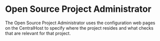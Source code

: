 # Open Source Project Administrator #

The Open Source Project Administrator uses
the configuration web pages on the CentralHost
to specify where the project resides and what checks that
are relevant for that project.